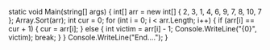 static void Main(string[] args)
        {
            int[] arr = new int[] { 2, 3, 1, 4, 6, 9, 7, 8, 10, 7 };
            Array.Sort(arr);
            int cur = 0;
            for (int i = 0; i < arr.Length; i++)
            {
                if (arr[i] == cur + 1)
                {
                    cur = arr[i];
                }
                else
                {
                    int victim = arr[i] - 1;
                    Console.WriteLine("{0}", victim);
                    break;
                }
            }
            Console.WriteLine("End....");
        }